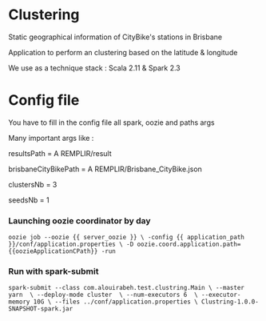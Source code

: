 # Clustering
Static geographical information of CityBike's stations in Brisbane

Application to perform an clustering based on the latitude & longitude

We use as a technique stack : Scala 2.11 & Spark 2.3

# Config file
You have to fill in the config file all spark, oozie and paths args

Many important args like : 

resultsPath = A REMPLIR/result

brisbaneCityBikePath = A REMPLIR/Brisbane_CityBike.json

clustersNb = 3

seedsNb = 1

### Launching oozie coordinator by day
`oozie job --oozie {{ server_oozie }} \
 -config {{ application_path }}/conf/application.properties \
 -D oozie.coord.application.path={{oozieApplicationCPath}} -run`

### Run with spark-submit
`spark-submit --class com.alouirabeh.test.clustring.Main \
   --master yarn  \
   --deploy-mode cluster  \
   --num-executors 6  \
   --executor-memory 10G \
   --files ../conf/application.properties \
    Clustring-1.0.0-SNAPSHOT-spark.jar`
